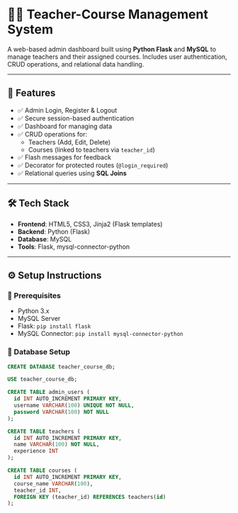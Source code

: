 # 🧑‍🏫 Teacher-Course Management System

A web-based admin dashboard built using **Python Flask** and **MySQL** to manage teachers and their assigned courses. Includes user authentication, CRUD operations, and relational data handling.

---

## 🚀 Features

- ✅ Admin Login, Register & Logout
- ✅ Secure session-based authentication
- ✅ Dashboard for managing data
- ✅ CRUD operations for:
  - Teachers (Add, Edit, Delete)
  - Courses (linked to teachers via `teacher_id`)
- ✅ Flash messages for feedback
- ✅ Decorator for protected routes (`@login_required`)
- ✅ Relational queries using **SQL Joins**

---

## 🛠 Tech Stack

- **Frontend**: HTML5, CSS3, Jinja2 (Flask templates)
- **Backend**: Python (Flask)
- **Database**: MySQL
- **Tools**: Flask, mysql-connector-python

---

## ⚙️ Setup Instructions

### 🔧 Prerequisites
- Python 3.x
- MySQL Server
- Flask: `pip install flask`
- MySQL Connector: `pip install mysql-connector-python`

### 🧱 Database Setup

```sql
CREATE DATABASE teacher_course_db;

USE teacher_course_db;

CREATE TABLE admin_users (
  id INT AUTO_INCREMENT PRIMARY KEY,
  username VARCHAR(100) UNIQUE NOT NULL,
  password VARCHAR(100) NOT NULL
);

CREATE TABLE teachers (
  id INT AUTO_INCREMENT PRIMARY KEY,
  name VARCHAR(100) NOT NULL,
  experience INT
);

CREATE TABLE courses (
  id INT AUTO_INCREMENT PRIMARY KEY,
  course_name VARCHAR(100),
  teacher_id INT,
  FOREIGN KEY (teacher_id) REFERENCES teachers(id)
);
